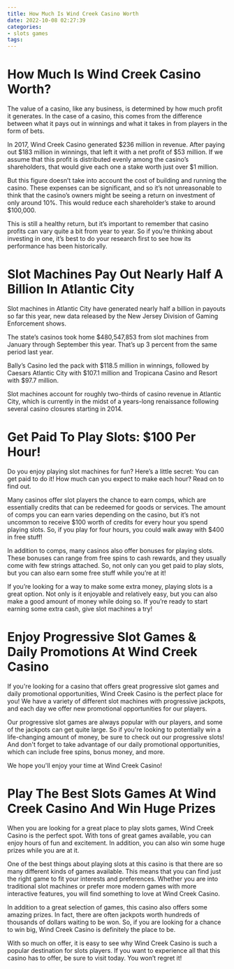 ```yaml
---
title: How Much Is Wind Creek Casino Worth
date: 2022-10-08 02:27:39
categories:
- slots games
tags:
---
```



#  How Much Is Wind Creek Casino Worth?

The value of a casino, like any business, is determined by how much profit it generates. In the case of a casino, this comes from the difference between what it pays out in winnings and what it takes in from players in the form of bets.

In 2017, Wind Creek Casino generated $236 million in revenue. After paying out $183 million in winnings, that left it with a net profit of $53 million. If we assume that this profit is distributed evenly among the casino’s shareholders, that would give each one a stake worth just over $1 million.

But this figure doesn’t take into account the cost of building and running the casino. These expenses can be significant, and so it’s not unreasonable to think that the casino’s owners might be seeing a return on investment of only around 10%. This would reduce each shareholder’s stake to around $100,000.

This is still a healthy return, but it’s important to remember that casino profits can vary quite a bit from year to year. So if you’re thinking about investing in one, it’s best to do your research first to see how its performance has been historically.

#  Slot Machines Pay Out Nearly Half A Billion In Atlantic City

Slot machines in Atlantic City have generated nearly half a billion in payouts so far this year, new data released by the New Jersey Division of Gaming Enforcement shows.

The state’s casinos took home $480,547,853 from slot machines from January through September this year. That’s up 3 percent from the same period last year.

Bally’s Casino led the pack with $118.5 million in winnings, followed by Caesars Atlantic City with $107.1 million and Tropicana Casino and Resort with $97.7 million.

Slot machines account for roughly two-thirds of casino revenue in Atlantic City, which is currently in the midst of a years-long renaissance following several casino closures starting in 2014.

#  Get Paid To Play Slots: $100 Per Hour!

Do you enjoy playing slot machines for fun? Here’s a little secret: You can get paid to do it! How much can you expect to make each hour? Read on to find out.

Many casinos offer slot players the chance to earn comps, which are essentially credits that can be redeemed for goods or services. The amount of comps you can earn varies depending on the casino, but it’s not uncommon to receive $100 worth of credits for every hour you spend playing slots. So, if you play for four hours, you could walk away with $400 in free stuff!

In addition to comps, many casinos also offer bonuses for playing slots. These bonuses can range from free spins to cash rewards, and they usually come with few strings attached. So, not only can you get paid to play slots, but you can also earn some free stuff while you’re at it!

If you’re looking for a way to make some extra money, playing slots is a great option. Not only is it enjoyable and relatively easy, but you can also make a good amount of money while doing so. If you’re ready to start earning some extra cash, give slot machines a try!

#  Enjoy Progressive Slot Games & Daily Promotions At Wind Creek Casino

If you're looking for a casino that offers great progressive slot games and daily promotional opportunities, Wind Creek Casino is the perfect place for you! We have a variety of different slot machines with progressive jackpots, and each day we offer new promotional opportunities for our players.

Our progressive slot games are always popular with our players, and some of the jackpots can get quite large. So if you're looking to potentially win a life-changing amount of money, be sure to check out our progressive slots! And don't forget to take advantage of our daily promotional opportunities, which can include free spins, bonus money, and more.

We hope you'll enjoy your time at Wind Creek Casino!

#  Play The Best Slots Games At Wind Creek Casino And Win Huge Prizes

When you are looking for a great place to play slots games, Wind Creek Casino is the perfect spot. With tons of great games available, you can enjoy hours of fun and excitement. In addition, you can also win some huge prizes while you are at it.

One of the best things about playing slots at this casino is that there are so many different kinds of games available. This means that you can find just the right game to fit your interests and preferences. Whether you are into traditional slot machines or prefer more modern games with more interactive features, you will find something to love at Wind Creek Casino.

In addition to a great selection of games, this casino also offers some amazing prizes. In fact, there are often jackpots worth hundreds of thousands of dollars waiting to be won. So, if you are looking for a chance to win big, Wind Creek Casino is definitely the place to be.

With so much on offer, it is easy to see why Wind Creek Casino is such a popular destination for slots players. If you want to experience all that this casino has to offer, be sure to visit today. You won’t regret it!